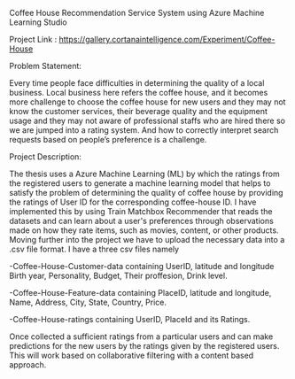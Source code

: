 Coffee House Recommendation Service System using Azure Machine Learning Studio

Project Link : https://gallery.cortanaintelligence.com/Experiment/Coffee-House

Problem Statement: 

Every time people face difficulties in determining the quality of a local business. Local business here refers the coffee house, and it becomes more challenge to choose the coffee house for new users and they may not know the customer services, their beverage quality and the equipment usage and they may not aware of professional staffs who are hired there so we are jumped into a rating system. And how to correctly interpret search requests based on people’s preference is a challenge.

Project Description:

The thesis uses a Azure Machine Learning (ML) by which the ratings from the registered users to generate a machine learning model that helps to satisfy the problem of determining the quality of coffee house by providing the ratings of User ID for the corresponding coffee-house ID. I have implemented this by using Train Matchbox Recommender that reads the datasets and  can learn about a user's preferences through observations made on how they rate items, such as movies, content, or other products.
Moving further into the project we have to upload the necessary data into a .csv file format. 
I have a three csv files namely 

-Coffee-House-Customer-data containing UserID, latitude and longitude Birth year, Personality, Budget, Their proffesion, Drink level.

-Coffee-House-Feature-data containing PlaceID, latitude and longitude, Name, Address, City, State, Country, Price.

-Coffee-House-ratings containing UserID, PlaceId and its Ratings.

Once collected a sufficient ratings from a particular users and can make predictions for the new users by the ratings given by the registered users. This will work based on collaborative filtering with a content based approach.
